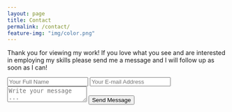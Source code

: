 ```yaml
---
layout: page
title: Contact
permalink: /contact/
feature-img: "img/color.png"
---
```


Thank you for viewing my work! If you love what you see and are interested in employing my skills please send me a message and I will follow up as soon as I can!

<form action="https://getsimpleform.com/messages?form_api_token=6998b9366d0d35084691f02f745e7b32" method="post">
  <!-- the redirect_to is optional, the form will redirect to the referrer on submission -->
  <input type='hidden' name='redirect_to' value='http://www.mattmusser.com/thank-you/' />
  <input type='text' name='name' placeholder='Your Full Name' />
  <input type='email' name='email' placeholder='Your E-mail Address' />
  <textarea name='message' placeholder='Write your message ...'></textarea>
  <input type='submit' value='Send Message' />
</form>
